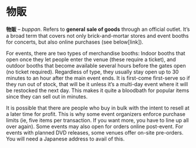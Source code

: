 # 物販

**物販** – *buppan*. Refers to **general** **sale of goods** through an official outlet. It’s a broad term that covers not only brick-and-mortar stores and event booths for concerts, but also online purchases (see below[link]).

For events, there are two types of merchandise booths: Indoor booths that open once they let people enter the venue (these require a ticket), and outdoor booths that become available several hours before the gates open (no ticket required). Regardless of type, they usually stay open up to 30 minutes to an hour after the main event ends. It is first-come first-serve so if they run out of stock, that will be it unless it’s a multi-day event where it will be restocked the next day. This makes it quite a bloodbath for popular items since they can sell out in minutes.

It is possible that there are people who buy in bulk with the intent to resell at a later time for profit. This is why some event organizers enforce purchase limits (ie, five items per transaction. If you want more, you have to line up all over again). Some events may also open for orders online post-event. For events with planned DVD releases, some venues offer on-site pre-orders. You will need a Japanese address to avail of this.
